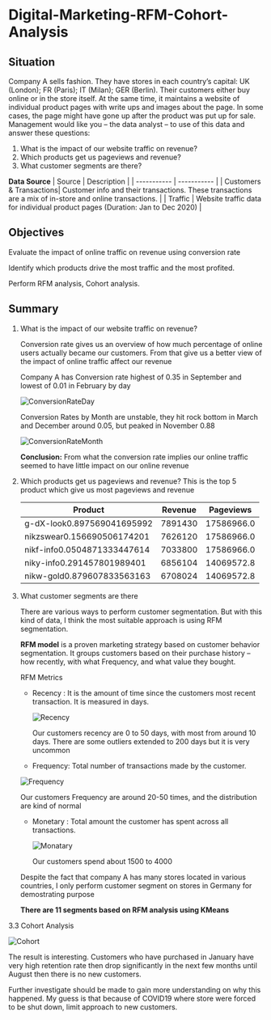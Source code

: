 # Digital-Marketing-RFM-Cohort-Analysis

## Situation 
Company A sells fashion. They have stores in each country’s capital: UK (London); FR (Paris); IT (Milan); GER (Berlin). Their customers either buy online or in the store itself. 
At the same time, it maintains a website of individual product pages with write ups and images about the page. In some cases, the page might have gone up after the product was put up for sale. 
Management would like you – the data analyst – to use of this data and answer these questions: 
1. What is the impact of our website traffic on revenue? 
2. Which products get us pageviews and revenue?
3. What customer segments are there?

**Data Source**
| Source | Description |
| ----------- | ----------- |
| Customers & Transactions| Customer info and their transactions. These transactions are a mix of in-store and online transactions. |
| Traffic | Website traffic data for individual product pages (Duration: Jan to Dec 2020) |

## Objectives 
Evaluate the impact of online traffic on revenue using conversion rate

Identify which products drive the most traffic and the most profited.

Perform RFM analysis, Cohort analysis.

## Summary
1. What is the impact of our website traffic on revenue?

   Conversion rate gives us an overview of how much percentage of online users actually became our customers. From that give us a better view of the impact of online traffic affect our revenue

   Company A has Conversion rate highest of 0.35 in September and lowest of 0.01 in February by day

   ![ConversionRateDay](https://github.com/vinhnus/Digital-Marketing-RFM-Cohort-Analysis/assets/132123952/b8a74840-6eae-49d1-8669-b1e7db34d15d)


   Conversion Rates by Month are unstable, they hit rock bottom in March and December around 0.05, but peaked in November 0.88

   ![ConversionRateMonth](https://github.com/vinhnus/Digital-Marketing-RFM-Cohort-Analysis/assets/132123952/19b6b48c-3fc0-47bd-b878-ce58859a32a3)

   **Conclusion:** From what the conversion rate implies our online traffic seemed to have little impact on our online revenue
2. Which products get us pageviews and revenue?
   This is the top 5 product which give us most pageviews and revenue

   |  Product | Revenue  | Pageviews  |
   |---|---|---|
   | g-dX-look0.897569041695992  |  7891430 | 17586966.0  |
   | nikzswear0.156690506174201  |  7626120 | 17586966.0  |
   |  nikf-info0.0504871333447614 | 7033800  | 17586966.0  |
   | niky-info0.291457801989401  | 6856104  | 14069572.8  |
   | nikw-gold0.879607833563163  |  6708024 | 14069572.8  |

3. What customer segments are there

   There are various ways to perform customer segmentation. But with this kind of data, I think the most suitable approach is using RFM segmentation.

   **RFM model** is a proven marketing strategy based on customer behavior segmentation. It groups customers based on their purchase history – how recently, with what Frequency, and what value they bought.

   RFM Metrics

   * Recency : It is the amount of time since the customers most recent transaction. It is measured in days.
  
     ![Recency](https://github.com/vinhnus/Digital-Marketing-RFM-Cohort-Analysis/assets/132123952/1e950030-e1d2-4df4-aebd-ac6aea194224)

     Our customers recency are 0 to 50 days, with most from around 10 days. There are some outliers extended to 200 days but it is very uncommon  
   
   *  Frequency: Total number of transactions made by the customer.
  
     ![Frequency](https://github.com/vinhnus/Digital-Marketing-RFM-Cohort-Analysis/assets/132123952/3ae77e7a-be67-45ad-993d-86030be2679b)

      Our customers Frequency are around 20-50 times, and the distribution are kind of normal
   
   * Monetary : Total amount the customer has spent across all transactions.

     ![Monatary](https://github.com/vinhnus/Digital-Marketing-RFM-Cohort-Analysis/assets/132123952/231011b5-815e-4385-b06e-31490fb5e403)

     Our customers spend about 1500 to 4000
  
   Despite the fact that company A has many stores located in various countries, I only perform customer segment on stores in Germany for demostrating purpose

   **There are 11 segments based on RFM analysis using KMeans**

3.3 Cohort Analysis

![Cohort](https://github.com/vinhnus/Digital-Marketing-RFM-Cohort-Analysis/assets/132123952/6c536274-ea64-4c4d-ad60-7ea370ee2d65)


  The result is interesting. Customers who have purchased in January have very high retention rate then drop significantly in the next few months until August then there is no new customers.
  
  Further investigate should be made to gain more understanding on why this happened. My guess is that because of COVID19 where store were forced to be shut down, limit approach to new customers.
  






